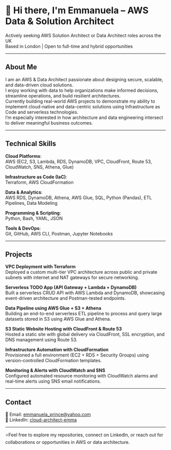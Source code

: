 # 👋 Hi there, I'm Emmanuela – AWS Data & Solution Architect  

Actively seeking AWS Solution Architect or Data Architect roles across the UK  
Based in London | Open to full-time and hybrid opportunities  

---

## About Me  

I am an AWS & Data Architect passionate about designing secure, scalable, and data-driven cloud solutions.  
I enjoy working with data to help organizations make informed decisions, streamline operations, and build resilient architectures.  
Currently building real-world AWS projects to demonstrate my ability to implement cloud-native and data-centric solutions using Infrastructure as Code and serverless technologies.  
I’m especially interested in how architecture and data engineering intersect to deliver meaningful business outcomes.

---

## Technical Skills  

**Cloud Platforms**:  
AWS (EC2, S3, Lambda, RDS, DynamoDB, VPC, CloudFront, Route 53, CloudWatch, SNS, Athena, Glue)  

**Infrastructure as Code (IaC)**:  
Terraform, AWS CloudFormation  

**Data & Analytics**:  
AWS RDS, DynamoDB, Athena, AWS Glue, SQL, Python (Pandas), ETL Pipelines, Data Modeling  

**Programming & Scripting**:  
Python, Bash, YAML, JSON  

**Tools & DevOps**:  
Git, GitHub, AWS CLI, Postman, Jupyter Notebooks  

---

## Projects  

**VPC Deployment with Terraform**  
Deployed a custom multi-tier VPC architecture across public and private subnets with internet and NAT gateways for secure networking.  

**Serverless TODO App (API Gateway + Lambda + DynamoDB)**  
Built a serverless CRUD API with AWS Lambda and DynamoDB, showcasing event-driven architecture and Postman-tested endpoints.  

**Data Pipeline using AWS Glue + S3 + Athena**  
Building an end-to-end serverless ETL pipeline to process and query large datasets stored in S3 using AWS Glue and Athena.  

**S3 Static Website Hosting with CloudFront & Route 53**  
Hosted a static site with global delivery via CloudFront, SSL encryption, and DNS management using Route 53.  

**Infrastructure Automation with CloudFormation**  
Provisioned a full environment (EC2 + RDS + Security Groups) using version-controlled CloudFormation templates.  

**Monitoring & Alerts with CloudWatch and SNS**  
Configured automated resource monitoring with CloudWatch alarms and real-time alerts using SNS email notifications.  

---

## Contact  

📧 Email: [emmanuela_prince@yahoo.com](mailto:emmanuela_prince@yahoo.com)  
🔗 LinkedIn: [cloud-architect-emma](https://www.linkedin.com/in/cloud-architect-emma)    
  

---

⭐️Feel free to explore my repositories, connect on LinkedIn, or reach out for collaborations or opportunities in AWS or data architecture.
